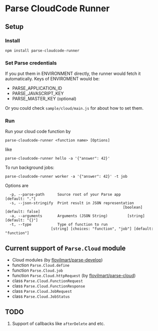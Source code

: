 # Parse CloudCode Runner

## Setup

### Install
```
npm install parse-cloudcode-runner
```

### Set Parse credentials
If you put them in ENVIRONMENT directly, the runner would fetch it automatically.
Keys of ENVIROMENT would be:
  - PARSE_APPLICATION_ID
  - PARSE_JAVASCRIPT_KEY
  - PARSE_MASTER_KEY (optional)

Or you could check `sample/cloud/main.js` for about how to set them.

### Run
Run your cloud code function by
```
parse-cloudcode-runner <function name> [Options]
```
like
```
parse-cloudcode-runner hello -a '{"answer": 42}'
```

To run background jobs:
```
parse-cloudcode-runner worker -a '{"answer": 42}' -t job
```

Options are
```
  -p, --parse-path      Source root of your Parse app             [default: "."]
  -s, --json-stringify  Print result in JSON representation
                                                      [boolean] [default: false]
  -a, --arguments       Arguments (JSON String)         [string] [default: "{}"]
  -t, --type            Type of function to run
                     [string] [choices: "function", "job"] [default: "function"]
```

## Current support of `Parse.Cloud` module

* Cloud modules (by [flovilmart/parse-develop](https://github.com/flovilmart/parse-develop))
* function `Parse.Cloud.define`
* function `Parse.Cloud.job`
* function `Parse.Cloud.httpRequest` (by [flovilmart/parse-cloud](https://github.com/flovilmart/parse-cloud))
* class `Parse.Cloud.FunctionRequest`
* class `Parse.Cloud.FunctionResponse`
* class `Parse.Cloud.JobRequest`
* class `Parse.Cloud.JobStatus`

## TODO

1. Support of callbacks like `afterDelete` and etc.

